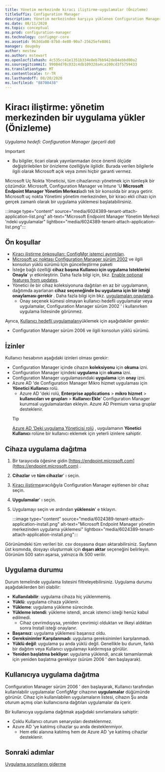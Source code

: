```yaml
---
title: Yönetim merkezinde kiracı iliştirme-uygulamalar (Önizleme)
titleSuffix: Configuration Manager
description: Yönetim merkezinden karşıya yüklenen Configuration Manager cihazları için uygulama yükleme.
ms.date: 08/11/2020
ms.topic: conceptual
ms.prod: configuration-manager
ms.technology: configmgr-core
ms.assetid: 963dda08-87b8-4e80-90a7-25625efe8861
manager: dougeby
author: mestew
ms.author: mstewart
ms.openlocfilehash: 4c535cc41e1351b334e8eb7bb942de04ebbd00a2
ms.sourcegitcommit: 99084d70c032c4db109328a4ca100cd3f5759433
ms.translationtype: MT
ms.contentlocale: tr-TR
ms.lasthandoff: 08/20/2020
ms.locfileid: "88700438"
---
```

# <a name="tenant-attach-install-an-application-from-the-admin-center-preview"></a><a name="bkmk_apps"></a> Kiracı iliştirme: yönetim merkezinden bir uygulama yükler (Önizleme)
<!--cm 6024389, in 7220536 pubpreview Aug 10, 2020-->
*Uygulama hedefi: Configuration Manager (geçerli dal)*

> [!Important]
> - Bu bilgiler, ticari olarak yayınlanmadan önce önemli ölçüde değiştirilebilen bir önizleme özelliğiyle ilgilidir. Burada verilen bilgilerle ilgili olarak Microsoft açık veya zımni hiçbir garanti vermez.

Microsoft Uç Nokta Yöneticisi, tüm cihazlarınızı yönetmek için tümleşik bir çözümdür. Microsoft, Configuration Manager ve Intune 'U **Microsoft Endpoint Manager Yönetim Merkezi**adlı tek bir konsolda bir araya getirir. Microsoft uç nokta Yönetimi yönetim merkezinden, bir kiracı ekli cihazı için gerçek zamanlı olarak bir uygulama yüklemesi başlatabilirsiniz.

   :::image type="content" source="media/6024389-tenant-attach-application-list.png" alt-text="Microsoft Endpoint Manager Yönetim Merkezi 'ndeki uygulamalar" lightbox="media/6024389-tenant-attach-application-list.png":::

## <a name="prerequisites"></a>Ön koşullar

- [Kiracı iliştirme önkoşulları: ConfigMgr istemci ayrıntıları](client-details.md#prerequisites).
- [Microsoft uç noktası Configuration Manager sürüm 2002](https://support.microsoft.com/help/4560496/) ve ilgili konsolun yüklü sürümü Için güncelleştirme paketi
- İsteğe bağlı özelliği **cihaz başına Kullanıcı için uygulama Isteklerini Onayla**' yı etkinleştirin. Daha fazla bilgi için, bkz. [Enable optional features from updates](../core/servers/manage/install-in-console-updates.md#bkmk_options).
- Yönetici ile bir cihaz koleksiyonuna dağıtılan en az bir uygulamanın, dağıtımda ayarlanan **cihaz seçeneğinde bu uygulama için bir isteği onaylaması gerekir** . Daha fazla bilgi için bkz. [uygulamaları onaylama](../apps/deploy-use/app-approval.md#bkmk_opt).
   - Onay seçenek kümesi olmayan kullanıcı hedefli uygulamalar veya uygulamalar, Configuration Manager sürüm 2002 ' i kullanırken uygulama listesinde görünmez.

Ayrıca, [Kullanıcı hedefli uygulamaları](#bkmk_user)yüklemek için aşağıdakiler gerekir:<!--7518897-->

- Configuration Manager sürüm 2006 ve ilgili konsolun yüklü sürümü.


## <a name="permissions"></a>İzinler

Kullanıcı hesabının aşağıdaki izinleri olması gerekir:

- Configuration Manager içinde cihazın **koleksiyonu** için **okuma** izni.
- Configuration Manager içindeki **uygulama** için **okuma** izni.
- Configuration Manager uygulamasındaki **uygulama** için **onay** izni.
- Azure AD 'de Configuration Manager Mikro hizmet uygulaması için **Yönetici Kullanıcı** rolü. 
  - Azure AD 'deki rolü, **Enterprise applications**  >  **mikro hizmet**  >  **kullanıcıları ve grupları**  >  **Kullanıcı Ekle**' Configuration Manager kurumsal uygulamalardan ekleyin. Azure AD Premium varsa gruplar desteklenir.
   > [!TIP]
   > [Azure AD 'Deki uygulama Yöneticisi rolü](/azure/active-directory/users-groups-roles/directory-assign-admin-roles) , uygulamanın **Yönetici Kullanıcı** rolüne bir kullanıcı eklemek için yeterli izinlere sahiptir.

## <a name="deploy-an-application-to-a-device"></a><a name="bkmk_deploy"></a> Cihaza uygulama dağıtma

1. Bir tarayıcıda öğesine gidin [https://endpoint.microsoft.com](https://endpoint.microsoft.com) .
1. **Cihazlar** ve **tüm cihazlar**' ı seçin.
1. [Kiracı iliştirme](device-sync-actions.md)aracılığıyla Configuration Manager eşitlenen bir cihaz seçin.
1. **Uygulamalar**' ı seçin.
1. Uygulamayı seçin ve ardından **yüklensin**' e tıklayın.

   :::image type="content" source="media/6024389-tenant-attach-application-install.png" alt-text="Microsoft Endpoint Manager yönetim merkezinden uygulama yüklemesi" lightbox="media/6024389-tenant-attach-application-install.png":::

Görünümdeki tüm verileri bir. csv dosyasına dışarı aktarabilirsiniz. Sayfanın üst kısmında, dosyayı oluşturmak için **dışarı aktar** seçeneğini belirleyin. Görünüm 500 satırı aşarsa, yalnızca ilk 500 verilir.

## <a name="application-status"></a>Uygulama durumu

Durum temelinde uygulama listesini filtreleyebilirsiniz. Uygulama durumu aşağıdakilerden biri olabilir:

- **Kullanılabilir**: uygulama cihaza hiç yüklenmemiş.
- **Yüklü**: uygulama cihaza yüklenir.
- **Yükleme**: uygulama yükleme sürecinde.
- **Yükleme istendi**: yükleme istendi, ancak istemci isteği henüz kabul edilmedi.
   - Cihaz çevrimdışıysa, yeniden çevrimiçi olduktan ve ilkeyi aldıktan sonra Install isteği onaylanır.  
- **Başarısız**: uygulama yüklemesi başarısız oldu.
- **Gereksinimler Karşılanmadı**: uygulama gereksinimleri karşılanmadı.
- **Yüklü değil**: uygulama şu anda yüklü değil. Genellikle bu durum, farklı bir dağıtım veya Kullanıcı uygulamayı kaldırmışsa görülür.
- **Yeniden başlatma bekliyor**: uygulama yüklendi, ancak tamamlanmak için yeniden başlatma gerekiyor (sürüm 2006 ' den başlayarak).

## <a name="deploy-an-application-to-a-user"></a><a name="bkmk_user"></a> Kullanıcıya uygulama dağıtma
<!--7518897-->
Configuration Manager sürüm 2006 ' den başlayarak, Kullanıcı tarafından kullanılabilir uygulamalar ConfigMgr cihazının **uygulamalar** düğümünde görünür. Cihaz için kullanılabilen uygulamaların listesi, cihazın Şu anda oturum açmış olan kullanıcısına dağıtılan uygulamalar da içerir.

Bir kullanıcıya uygulama dağıtmak aşağıdaki sınırlamalara sahiptir:
- Çoklu Kullanıcı oturum senaryoları desteklenmez.
- Azure AD 'ye katılmış cihazlar şu anda desteklenmiyor.
   - Hem etki alanına katılmış hem de Azure AD 'ye katılmış cihazlar desteklenir.

## <a name="next-steps"></a>Sonraki adımlar

[Uygulama sorunlarını giderme](troubleshoot-applications.md)